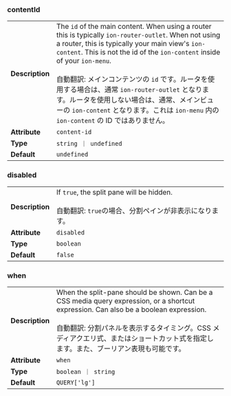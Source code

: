 ### contentId

|                 |                                                                                                                                                                                                                                                                                                                                                                                                                                                                                             |
| --------------- | ------------------------------------------------------------------------------------------------------------------------------------------------------------------------------------------------------------------------------------------------------------------------------------------------------------------------------------------------------------------------------------------------------------------------------------------------------------------------------------------- |
| **Description** | The `id` of the main content. When using a router this is typically `ion-router-outlet`. When not using a router, this is typically your main view's `ion-content`. This is not the id of the `ion-content` inside of your `ion-menu`.<br /><br />自動翻訳: メインコンテンツの `id` です。ルータを使用する場合は、通常 `ion-router-outlet` となります。ルータを使用しない場合は、通常、メインビューの `ion-content` となります。これは `ion-menu` 内の `ion-content` の ID ではありません。 |
| **Attribute**   | `content-id`                                                                                                                                                                                                                                                                                                                                                                                                                                                                                |
| **Type**        | `string ｜ undefined`                                                                                                                                                                                                                                                                                                                                                                                                                                                                       |
| **Default**     | `undefined`                                                                                                                                                                                                                                                                                                                                                                                                                                                                                 |

### disabled

|                 |                                                                                                             |
| --------------- | ----------------------------------------------------------------------------------------------------------- |
| **Description** | If `true`, the split pane will be hidden.<br /><br />自動翻訳: `true`の場合、分割ペインが非表示になります。 |
| **Attribute**   | `disabled`                                                                                                  |
| **Type**        | `boolean`                                                                                                   |
| **Default**     | `false`                                                                                                     |

### when

|                 |                                                                                                                                                                                                                                                                                       |
| --------------- | ------------------------------------------------------------------------------------------------------------------------------------------------------------------------------------------------------------------------------------------------------------------------------------- |
| **Description** | When the split-pane should be shown. Can be a CSS media query expression, or a shortcut expression. Can also be a boolean expression.<br /><br />自動翻訳: 分割パネルを表示するタイミング。CSS メディアクエリ式、またはショートカット式を指定します。また、ブーリアン表現も可能です。 |
| **Attribute**   | `when`                                                                                                                                                                                                                                                                                |
| **Type**        | `boolean ｜ string`                                                                                                                                                                                                                                                                   |
| **Default**     | `QUERY['lg']`                                                                                                                                                                                                                                                                         |
